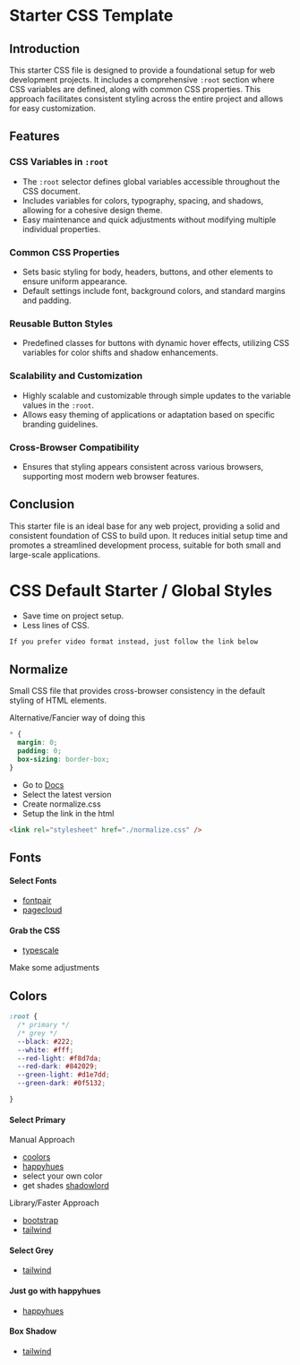 # Starter CSS Template

## Introduction
This starter CSS file is designed to provide a foundational setup for web development projects. It includes a comprehensive `:root` section where CSS variables are defined, along with common CSS properties. This approach facilitates consistent styling across the entire project and allows for easy customization.

## Features

### CSS Variables in `:root`
- The `:root` selector defines global variables accessible throughout the CSS document.
- Includes variables for colors, typography, spacing, and shadows, allowing for a cohesive design theme.
- Easy maintenance and quick adjustments without modifying multiple individual properties.

### Common CSS Properties
- Sets basic styling for body, headers, buttons, and other elements to ensure uniform appearance.
- Default settings include font, background colors, and standard margins and padding.

### Reusable Button Styles
- Predefined classes for buttons with dynamic hover effects, utilizing CSS variables for color shifts and shadow enhancements.

### Scalability and Customization
- Highly scalable and customizable through simple updates to the variable values in the `:root`.
- Allows easy theming of applications or adaptation based on specific branding guidelines.

### Cross-Browser Compatibility
- Ensures that styling appears consistent across various browsers, supporting most modern web browser features.

## Conclusion
This starter file is an ideal base for any web project, providing a solid and consistent foundation of CSS to build upon. It reduces initial setup time and promotes a streamlined development process, suitable for both small and large-scale applications.


# CSS Default Starter / Global Styles

- Save time on project setup.
- Less lines of CSS.

```html
If you prefer video format instead, just follow the link below
```

## Normalize

Small CSS file that provides cross-browser consistency in the default styling of HTML elements.

Alternative/Fancier way of doing this

```css
* {
  margin: 0;
  padding: 0;
  box-sizing: border-box;
}
```

- Go to [Docs ](https://necolas.github.io/normalize.css/)
- Select the latest version
- Create normalize.css
- Setup the link in the html

```html
<link rel="stylesheet" href="./normalize.css" />
```

## Fonts

#### Select Fonts

- [fontpair](https://www.fontpair.co/)
- [pagecloud](https://www.pagecloud.com/blog/best-google-fonts-pairings)

#### Grab the CSS

- [typescale](https://type-scale.com/)

Make some adjustments

## Colors

```css
:root {
  /* primary */
  /* grey */
  --black: #222;
  --white: #fff;
  --red-light: #f8d7da;
  --red-dark: #842029;
  --green-light: #d1e7dd;
  --green-dark: #0f5132;

}
```

#### Select Primary

Manual Approach

- [coolors](https://coolors.co/)
- [happyhues](https://www.happyhues.co/)
- select your own color
- get shades [shadowlord](https://noeldelgado.github.io/shadowlord/#73fdad)

Library/Faster Approach

- [bootstrap](https://getbootstrap.com/docs/5.0/customize/color/#color-sass-maps)
- [tailwind](https://tailwindcss.com/docs/customizing-colors#color-palette-reference)

#### Select Grey

- [tailwind](https://tailwindcss.com/docs/customizing-colors#color-palette-reference)

#### Just go with happyhues

- [happyhues](https://www.happyhues.co/)

#### Box Shadow

- [tailwind](https://tailwindcss.com/docs/box-shadow)


